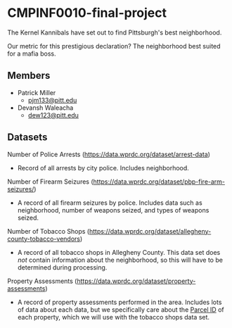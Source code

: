 # CMPINF0010-final-project
The Kernel Kannibals have set out to find Pittsburgh's best neighborhood.

Our metric for this prestigious declaration? The neighborhood best suited for a mafia boss.

## Members
- Patrick Miller
  - pjm133@pitt.edu
- Devansh Waleacha
  - dew123@pitt.edu

## Datasets
Number of Police Arrests (https://data.wprdc.org/dataset/arrest-data)
- Record of all arrests by city police. Includes neighborhood.

Number of Firearm Seizures (https://data.wprdc.org/dataset/pbp-fire-arm-seizures/)
- A record of all firearm seizures by police. Includes data such as neighborhood, number of weapons seized, and types of weapons seized.

Number of Tobacco Shops (https://data.wprdc.org/dataset/allegheny-county-tobacco-vendors)
- A record of all tobacco shops in Allegheny County. This data set does *not* contain information about the neighborhood, so this will have to be determined during processing.

Property Assessments (https://data.wprdc.org/dataset/property-assessments)
- A record of property assessments performed in the area. Includes lots of data about each data, but we specifically care about the [Parcel ID](https://www.encyclopedia.com/articles/how-to-find-a-property-parcel-number/) of each property, which we will use with the tobacco shops data set.

